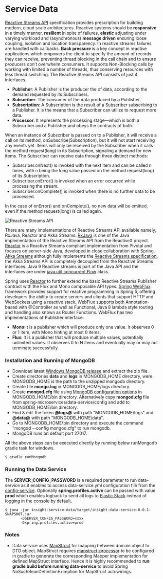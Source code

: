 Service Data
=============

[Reactive Streams API](http://www.reactive-streams.org/) specification provides prescription for building modern, cloud scale architectures.
Reactive systems should be **responsive** in a timely manner, **resilient** in spite of failures, **elastic** adjusting under varying workload and (asynchronous) **message driven** ensuring loose coupling, isolation and location transparency.
In reactive streams failures are handled with callbacks. **Back pressure** is a key concept in reactive applications which empowers the client to specify the amount of records they can receive, preventing thread blocking in the call chain and to ensure producers don’t overwhelm consumers.
It supports Non-Blocking calls by working with limited a number of threads, thus conserving resources with less thread switching.
The Reactive Streams API consists of just 4 interfaces.

* **Publisher**: A Publisher is the producer the of data, according to the demand requested by its Subscribers.
* **Subscriber**: The consumer of the data produced by a Publisher.
* **Subscription**: A Subscription is the result of a Subscriber subscribing to a Publisher. It is the means that a Subscriber can utilize to request more data.
* **Processor**: It represents the processing stage—which is both a Subscriber and a Publisher and obeys the contracts of both.

When an instance of Subscriber is passed on to a Publisher, it will receive a call on its method, onSubscribe(Subscription), but it will not start receiving any events yet. Items will only be received by the Subscriber when it calls the method request(long) in its Subscription, signaling a demand for new items. The Subscriber can receive data through three distinct methods:

* Subscriber.onNext() is invoked with the next item and can be called n times, with n being the long value passed on the method request(long) of its Subscription.
* Subscriber.onError() is invoked when an error occurred while processing the stream. 
* Subscriber.onComplete() is invoked when there is no further data to be processed.

In the case of onError() and onComplete(), no new data will be emitted, even if the method request(long) is called again.

   ![Reactive Streams API](images/reactive-streams-package.png)

There are many implementations of Reactive Streams API available namely, RxJava, Reactor and Akka Streams.
[RxJava](https://github.com/ReactiveX/RxJava) is one of the Java implementation of the Reactive Streams API from the ReactiveX project.
[Reactor](https://projectreactor.io/) is a Reactive Streams compliant implementation from Pivotal and focuses on server-side Java, developed in close collaboration with Spring.
[Akka Streams](https://doc.akka.io/docs/akka/current/stream/index.html) although fully implements the [Reactive Streams specification](https://github.com/reactive-streams/reactive-streams-jvm/blob/v1.0.1/README.md#specification), the Akka Streams API is completely decoupled from the Reactive Streams interfaces.
Java 9 Reactive streams is part of the Java API and the interfaces are under [java.util.concurrent.Flow](https://docs.oracle.com/javase/9/docs/api/java/util/concurrent/Flow.html) class.

Spring uses [Reactor](https://projectreactor.io/) to further extend the basic Reactive Streams Publisher contract with the Flux and Mono composable API types.
[Spring WebFlux](https://docs.spring.io/spring/docs/current/spring-framework-reference/web-reactive.html) framework provides support for reactive programming in Spring 5, offering developers the ability to create servers and clients that support HTTP and WebSockets using a reactive stack.
WebFlux supports both Annotation-based with @Controller as well as Functional, Java 8 lambda style routing and handling also known as Router Functions.
WebFlux has two implementations of Publisher interface:

* **Mono**:It is a publisher which will produce only one value. It observes 0 or 1 item, with Mono<Void> hinting at most 0 items.
* **Flux**: It is a publisher that will produce multiple values, potentially unlimited values. It observes 0 to N items and eventually may or may not terminate successfully.

### Installation and Running of MongoDB

* Download latest [Windows MongoDB release](https://www.mongodb.org/dl/win32/x86_64-2008plus-ssl) and extract the zip file.
* Create directories **data** and **logs** in MONGODB_HOME directory, were MONGODB_HOME is the path to the unzipped mongodb directory.
* Create file **mongo.log** in MONGODB_HOME/logs directory.
* Create **mongod.cfg** file using [MongoDB configuration options](https://docs.mongodb.com/v3.2/reference/configuration-options/) in MONGODB_HOME/bin directory. Alternatively copy **mongod.cfg** file from spring-microservices/data-service/config and add to MONGODB_HOME/bin directory.
* Find & edit the token **@logs@** with path "MONGODB_HOME\logs" and **@data@** with path "MONGODB_HOME\data".
* Go to MONGODB_HOME\bin directory and execute the command "mongod --config mongod.cfg" to run mongodb.
* MongoDB runs on default port 27017.

All the above steps can be executed directly by running below runMongodb gradle task for windows.

    $ gradle runMongodb


### Running the Data Service

The **SERVER_CONFIG_PASSWORD** is a required parameter to run data-service as it enables to access data-service.yml configuration file from the [config-service](/../config-service/README.md).
Optionally **spring.profiles.active** can be passed with value **prod** which enables logback to send all logs to [Elastic Stack](/../elastic-stack/README.md) instead of logging in the console by default.

    $ java -jar insight-service-data/target/insight-data-service-0.0.1-SNAPSHOT.jar
           -DSERVER_CONFIG_PASSWORD=xxxx
		   -Dspring.profiles.active=prod

### Notes

* Data service uses [MapStruct](http://mapstruct.org/) for mapping between domain object to DTO object. MapStruct requires [mapstruct-processor](https://github.com/mapstruct/mapstruct) to be configured in gradle to generate the corresponding Mapper implementation for defined MapStruct interface. Hence it is highly recommended to **run gradle build before running data-service** to avoid Spring NoSuchBeanDefinitionException for MapStruct autowirings.     